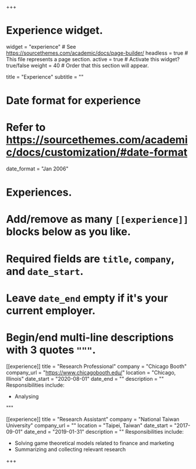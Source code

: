 +++
# Experience widget.
widget = "experience"  # See https://sourcethemes.com/academic/docs/page-builder/
headless = true  # This file represents a page section.
active = true  # Activate this widget? true/false
weight = 40  # Order that this section will appear.

title = "Experience"
subtitle = ""

# Date format for experience
#   Refer to https://sourcethemes.com/academic/docs/customization/#date-format
date_format = "Jan 2006"

# Experiences.
#   Add/remove as many `[[experience]]` blocks below as you like.
#   Required fields are `title`, `company`, and `date_start`.
#   Leave `date_end` empty if it's your current employer.
#   Begin/end multi-line descriptions with 3 quotes `"""`.
[[experience]]
  title = "Research Professional"
  company = "Chicago Booth"
  company_url = "https://www.chicagobooth.edu/"
  location = "Chicago, Illinois"
  date_start = "2020-08-01"
  date_end = ""
  description = ""
  Responsibilities include:
  
  * Analysing
  
  """

[[experience]]
  title = "Research Assistant"
  company = "National Taiwan University"
  company_url = ""
  location = "Taipei, Taiwan"
  date_start = "2017-09-01"
  date_end = "2019-01-31"
  description = ""
  Responsibilities include:
  
  * Solving game theoretical models related to finance and marketing
  * Summarizing and collecting relevant research

+++
